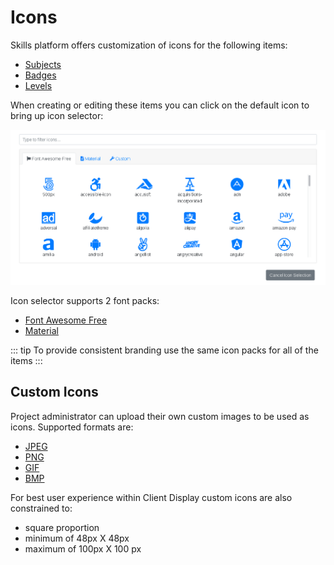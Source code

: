 # Icons

Skills platform offers customization of icons for the following items:

- [Subjects](/dashboard/user-guide/subjects.html)
- [Badges](/dashboard/user-guide/badges.html)
- [Levels](/dashboard/user-guide/levels.html)

When creating or editing these items you can click on the default icon to bring up icon selector: 

![Select Icon Image](./screenshots/Screenshot_SelectIcon_2019-07-10.png)

Icon selector supports 2 font packs: 

- [Font Awesome Free](https://fontawesome.com/)
- [Material](https://material.io/tools/icons) 

::: tip
To provide consistent branding use the same icon packs for all of the items
:::

## Custom Icons

Project administrator can upload their own custom images to be used as icons. Supported formats are:

- [JPEG](https://en.wikipedia.org/wiki/JPEG)
- [PNG](https://en.wikipedia.org/wiki/Portable_Network_Graphics)
- [GIF](https://en.wikipedia.org/wiki/GIF)
- [BMP](https://en.wikipedia.org/wiki/BMP_file_format)

For best user experience within Client Display custom icons are also constrained to:

- square proportion
- minimum of 48px X 48px
- maximum of 100px X 100 px
